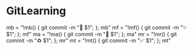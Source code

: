# GitLearning

mb = "!mb() { git commit -m \":bug: $1\"; }; mb"
mf = "!mf() { git commit -m \":sparkles: $1\"; }; mf"
ma = "!ma() { git commit -m \":art: $1\"; }; ma"
mr = "!mr() { git commit -m \":recycle: $1\"; }; mr"
mt = "!mt() { git commit -m \":white_check_mark: $1\"; }; mt"
